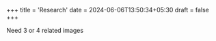 +++
title = 'Research'
date = 2024-06-06T13:50:34+05:30
draft = false
+++

Need 3 or 4 related images
